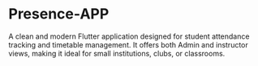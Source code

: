 # Presence-APP
A clean and modern Flutter application designed for student attendance tracking and timetable management.
It offers both Admin and instructor views, making it ideal for small institutions, clubs, or classrooms.


